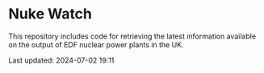 # Nuke Watch

This repository includes code for retrieving the latest information available on the output of EDF nuclear power plants in the UK.

Last updated: 2024-07-02 19:11
